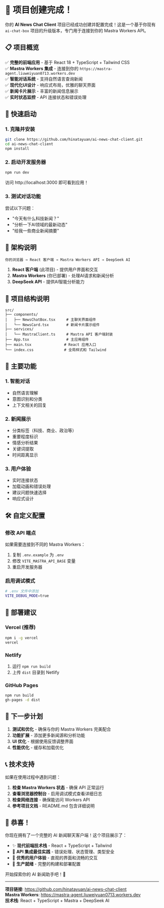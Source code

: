# 🎉 项目创建完成！

你的 **AI News Chat Client** 项目已经成功创建并配置完成！这是一个基于你现有 `ai-chat-box` 项目的升级版本，专门用于连接到你的 Mastra Workers API。

## 📋 项目概览

✅ **完整的前端应用** - 基于 React 18 + TypeScript + Tailwind CSS  
✅ **Mastra Workers 集成** - 连接到你的 `https://mastra-agent.liuweiyuan0713.workers.dev`  
✅ **智能对话系统** - 支持自然语言查询新闻  
✅ **现代化UI设计** - 响应式布局，优雅的聊天界面  
✅ **新闻卡片展示** - 丰富的新闻信息展示  
✅ **实时状态监控** - API 连接状态和错误处理  

## 🚀 快速启动

### 1. 克隆并安装
```bash
git clone https://github.com/hinatayuan/ai-news-chat-client.git
cd ai-news-chat-client
npm install
```

### 2. 启动开发服务器
```bash
npm run dev
```
访问 http://localhost:3000 即可看到应用！

### 3. 测试对话功能
尝试以下问题：
- \"今天有什么科技新闻？\"
- \"分析一下AI领域的最新动态\"
- \"给我一些商业新闻摘要\"

## 🔗 架构说明

```
你的浏览器 → React 客户端 → Mastra Workers API → DeepSeek AI
```

1. **React 客户端** (此项目) - 提供用户界面和交互
2. **Mastra Workers** (你已部署) - 处理AI请求和新闻分析
3. **DeepSeek API** - 提供AI智能分析能力

## 📁 项目结构说明

```
src/
├── components/
│   ├── NewsChatBox.tsx     # 主聊天界面组件
│   └── NewsCard.tsx        # 新闻卡片展示组件
├── services/
│   └── MastraClient.ts     # Mastra API 客户端封装
├── App.tsx                 # 主应用组件
├── main.tsx               # React 应用入口
└── index.css              # 全局样式和 Tailwind
```

## 🎨 主要功能

### 1. 智能对话
- 自然语言理解
- 意图识别和分类
- 上下文相关的回复

### 2. 新闻展示
- 分类标签（科技、商业、政治等）
- 重要程度标识
- 情感分析结果
- 关键词提取
- 时间距离显示

### 3. 用户体验
- 实时连接状态
- 加载动画和错误处理
- 建议问题快速选择
- 响应式设计

## 🛠️ 自定义配置

### 修改 API 端点
如果需要连接到不同的 Mastra Workers：

1. 复制 `.env.example` 为 `.env`
2. 修改 `VITE_MASTRA_API_BASE` 变量
3. 重启开发服务器

### 启用调试模式
```bash
# .env 文件中添加
VITE_DEBUG_MODE=true
```

## 📱 部署建议

### Vercel (推荐)
```bash
npm i -g vercel
vercel
```

### Netlify
1. 运行 `npm run build`
2. 上传 `dist` 目录到 Netlify

### GitHub Pages
```bash
npm run build
gh-pages -d dist
```

## 🔄 下一步计划

1. **测试和优化** - 确保与你的 Mastra Workers 完美配合
2. **功能扩展** - 添加更多新闻源和分析功能
3. **UI 优化** - 根据使用反馈调整界面
4. **性能优化** - 缓存和加载优化

## 📞 技术支持

如果在使用过程中遇到问题：

1. **检查 Mastra Workers 状态** - 确保 API 正常运行
2. **查看浏览器控制台** - 启用调试模式查看详细日志
3. **检查网络连接** - 确保能访问 Workers API
4. **参考项目文档** - README.md 包含详细说明

## 🎊 恭喜！

你现在拥有了一个完整的 AI 新闻聊天客户端！这个项目展示了：

- ✨ **现代前端技术栈** - React + TypeScript + Tailwind
- 🔗 **API 集成最佳实践** - 错误处理、状态管理、类型安全
- 🎨 **优秀的用户体验** - 直观的界面和流畅的交互
- 🚀 **生产就绪** - 完整的构建和部署配置

开始探索你的 AI 新闻助手吧！🎉

---

**项目链接**: https://github.com/hinatayuan/ai-news-chat-client  
**Mastra Workers**: https://mastra-agent.liuweiyuan0713.workers.dev  
**技术栈**: React + TypeScript + Mastra + DeepSeek AI
